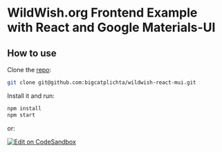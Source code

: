 # WildWish.org Frontend Example with React and Google Materials-UI


## How to use

Clone the [repo](https://github.com/bigcatplichta/wildwish-react-mui):

```sh
git clone git@github.com:bigcatplichta/wildwish-react-mui.git
```

Install it and run:

```sh
npm install
npm start
```

or:

[![Edit on CodeSandbox](https://codesandbox.io/static/img/play-codesandbox.svg)](https://codesandbox.io/s/github/bigcatplichta/wildwish-react-mui)